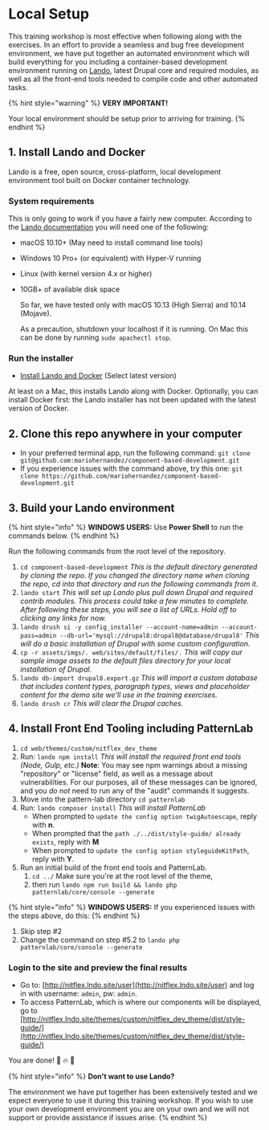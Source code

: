 # Local Setup

This training workshop is most effective when following along with the exercises. In an effort to provide a seamless and bug free development environment, we have put together an automated environment which will build everything for you including a container-based development environment running on [Lando](https://docs.devwithlando.io/), latest Drupal core and required modules, as well as all the front-end tools needed to compile code and other automated tasks.

{% hint style="warning" %}
**VERY IMPORTANT!**

Your local environment should be setup prior to arriving for training.
{% endhint %}

## 1. Install Lando and Docker

Lando is a free, open source, cross-platform, local development environment tool built on Docker container technology.

### System requirements

This is only going to work if you have a fairly new computer. According to the [Lando documentation](https://docs.devwithlando.io/installation/system-requirements.html#operating-system) you will need one of the following:

- macOS 10.10+ \(May need to install command line tools\)
- Windows 10 Pro+ \(or equivalent\) with Hyper-V running
- Linux \(with kernel version 4.x or higher\)
- 10GB+ of available disk space

  So far, we have tested only with macOS 10.13 \(High Sierra\) and 10.14 \(Mojave\).

  As a precaution, shutdown your localhost if it is running. On Mac this can be done by running `sudo apachectl stop`.

### Run the installer

- [Install Lando and Docker](https://github.com/lando/lando/releases) \(Select latest version\)

At least on a Mac, this installs Lando along with Docker. Optionally, you can install Docker first: the Lando installer has not been updated with the latest version of Docker.

## 2. Clone this repo anywhere in your computer

- In your preferred terminal app, run the following command: `git clone git@github.com:mariohernandez/component-based-development.git`
- If you experience issues with the command above, try this one: `git clone https://github.com/mariohernandez/component-based-development.git`

## 3. Build your Lando environment

{% hint style="info" %}
**WINDOWS USERS:** Use **Power Shell** to run the commands below.
{% endhint %}

Run the following commands from the root level of the repository.

1. `cd component-based-development` _This is the default directory generated by cloning the repo. If you changed the directory name when cloning the repo, cd into that directory and run the following commands from it_.
2. `lando start` _This will set up Lando plus pull down Drupal and required contrib modules. This process could take a few minutes to complete. After following these steps, you will see a list of URLs. Hold off to clicking any links for now._
3. `lando drush si -y config_installer --account-name=admin --account-pass=admin --db-url='mysql://drupal8:drupal8@database/drupal8'` _This will do a basic installation of Drupal with some custom configuration._
4. `cp -r assets/imgs/. web/sites/default/files/.` _This will copy our sample image assets to the default files directory for your local installation of Drupal._
5. `lando db-import drupal8.export.gz` _This will import a custom database that includes content types, paragraph types, views and placeholder content for the demo site we'll use in the training exercises._
6. `lando drush cr` _This will clear the Drupal caches._

## 4. Install Front End Tooling including PatternLab

1. `cd web/themes/custom/nitflex_dev_theme`
2. Run: `lando npm install` _This will install the required front end tools \(Node, Gulp, etc.\)_ **Note**: You may see npm warnings about a missing "repository" or "license" field, as well as a message about vulnerabilities. For our purposes, all of these messages can be ignored, and you _do not_ need to run any of the "audit" commands it suggests.
3. Move into the pattern-lab directory `cd patternlab`
4. Run: `lando composer install` _This will install PatternLab_
   - When prompted to `update the config option twigAutoescape`, reply with **n**.
   - When prompted that the `path ./../dist/style-guide/ already exists`, reply with **M**
   - When prompted to `update the config option styleguideKitPath`, reply with **Y**.
5. Run an initial build of the front end tools and PatternLab.
   1. `cd ../` Make sure you're at the root level of the theme,
   2. then run `lando npm run build && lando php patternlab/core/console --generate`

{% hint style="info" %}
**WINDOWS USERS:** If you experienced issues with the steps above, do this:
{% endhint %}

1. Skip step \#2
2. Change the command on step \#5.2 to `lando php patternlab/core/console --generate`

### Login to the site and preview the final results

- Go to: [http://nitflex.lndo.site/user](http://nitflex.lndo.site/user) and log in with username: `admin`, pw: `admin`.
- To access PatternLab, which is where our components will be displayed, go to [http://nitflex.lndo.site/themes/custom/nitflex_dev_theme/dist/style-guide/](http://nitflex.lndo.site/themes/custom/nitflex_dev_theme/dist/style-guide/)

You are done! 🙌 🔥 👊

{% hint style="info" %}
**Don't want to use Lando?**

The environment we have put together has been extensively tested and we expect everyone to use it during this training workshop. If you wish to use your own development environment you are on your own and we will not support or provide assistance if issues arise.
{% endhint %}
